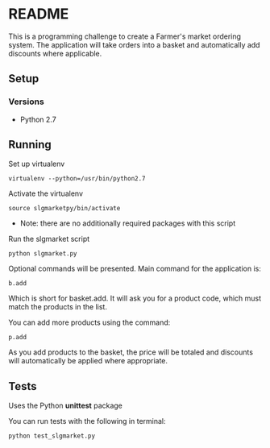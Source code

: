 # README

This is a programming challenge to create a Farmer's market ordering system. The application will take orders into a basket and automatically add discounts where applicable.

## Setup

### Versions

* Python 2.7

## Running

Set up virtualenv
```
virtualenv --python=/usr/bin/python2.7
```

Activate the virtualenv
```
source slgmarketpy/bin/activate
```

* Note: there are no additionally required packages with this script

Run the slgmarket script
```
python slgmarket.py
```

Optional commands will be presented. Main command for the application is:
```
b.add
```
Which is short for basket.add. It will ask you for a product code, which must match the products in the list.

You can add more products using the command:
```
p.add
```

As you add products to the basket, the price will be totaled and discounts will automatically be applied where appropriate.

## Tests

Uses the Python **unittest** package

You can run tests with the following in terminal:
```
python test_slgmarket.py
```
